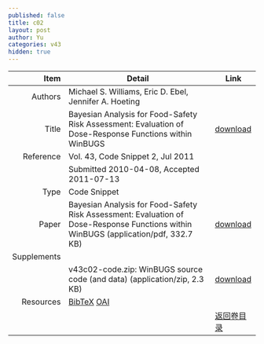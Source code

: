```yaml
---
published: false
title: c02
layout: post
author: Yu
categories: v43
hidden: true
---
```


| Item | Detail | Link |
|---:|---|---|
| Authors | Michael S. Williams, Eric D. Ebel, Jennifer A. Hoeting| |
| Title |Bayesian Analysis for Food-Safety Risk Assessment: Evaluation of Dose-Response Functions within WinBUGS | [download](http://www.jstatsoft.org/v43/c02/paper) |
| Reference |Vol. 43, Code Snippet 2, Jul 2011 | |
| | Submitted 2010-04-08, Accepted 2011-07-13| | 
| Type | Code Snippet| |
| Paper | Bayesian Analysis for Food-Safety Risk Assessment: Evaluation of Dose-Response Functions within WinBUGS  (application/pdf, 332.7 KB)| [download](http://www.jstatsoft.org/v43/c02/paper) |
| Supplements | | |
| |v43c02-code.zip: WinBUGS source code (and data)  (application/zip, 2.3 KB)|  [download](http://www.jstatsoft.org/v43/c02/supp/1) |
| Resources | [BibTeX](http://www.jstatsoft.org/v43/c02/bibtex) [OAI](http://www.jstatsoft.org/oai?verb=GetRecord&identifier=oai.jstatsoft/v43/c02&prefix=oai_dc)| |
| |  | [返回卷目录]({{site.baseurl}}/volume/v43.html) |
